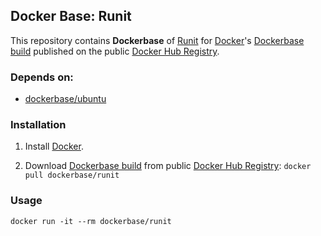 ## Docker Base: Runit


This repository contains **Dockerbase** of [Runit](http://smarden.org/runit/) for [Docker](https://www.docker.com/)'s [Dockerbase build](https://registry.hub.docker.com/u/dockerbase/runit/) published on the public [Docker Hub Registry](https://registry.hub.docker.com/).


### Depends on:

* [dockerbase/ubuntu](https://registry.hub.docker.com/u/dockerbase/ubuntu/)


### Installation

1. Install [Docker](https://docs.docker.com/installation/).

2. Download [Dockerbase build](https://registry.hub.docker.com/u/dockerbase/runit/) from public [Docker Hub Registry](https://registry.hub.docker.com/): `docker pull dockerbase/runit`


### Usage

    docker run -it --rm dockerbase/runit
